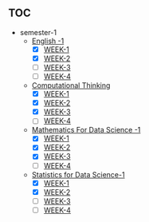 ## TOC
+ semester-1
	+ [English -1](english-1/)
		+ [x] [WEEK-1](english-1/notes.md#week-1)
		+ [x] [WEEK-2](english-1/notes.md#week-2)
		+ [ ] [WEEK-3](english-1/notes.md#week-3)
		+ [ ] [WEEK-4](english-1/notes.md#week-4)
	+ [Computational Thinking](computational-thinking/)
		+ [x] [WEEK-1](computational-thinking/notes.md#week-1)
		+ [x] [WEEK-2](computational-thinking/notes.md#week-2)
		+ [x] [WEEK-3](computational-thinking/notes.md#week-3)
		+ [ ] [WEEK-4](computational-thinking/notes.md#week-4)
	+ [Mathematics For Data Science -1](math-1/)
		+ [x] [WEEK-1](math-1/notes.md#week-1)
		+ [x] [WEEK-2](math-1/notes.md#week-2)
		+ [x] [WEEK-3](math-1//notes.md#week-3)
		+ [ ] [WEEK-4](math-1/notes.md#week-4)
	+ [Statistics for Data Science-1](stats-1/)
		+ [x] [WEEK-1](stats-1/notes.md#week-1)
		+ [x] [WEEK-2](stats-1/notes.md#week-2)
		+ [ ] [WEEK-3](stats-1//notes.md#week-3)
		+ [ ] [WEEK-4](stats-1/notes.md#week-4)
